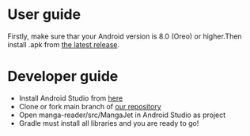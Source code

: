 # User guide
Firstly, make sure thar your Android version is 8.0 (Oreo) or higher.Then install .apk from [the latest release](https://github.com/Sairsey/manga-reader/releases).

# Developer guide
- Install Android Studio from [here](https://developer.android.com/studio)
- Clone or fork main branch of [our repository](https://github.com/Sairsey/manga-reader)
- Open manga-reader/src/MangaJet in Android Studio as project
- Gradle must install all libraries and you are ready to go! 
